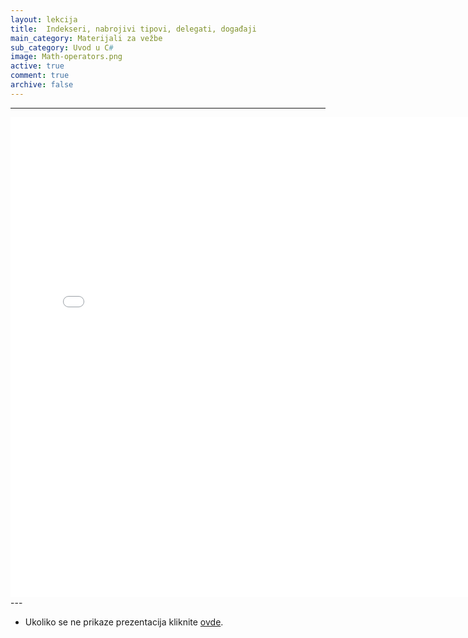 ```yaml
---
layout: lekcija
title:  Indekseri, nabrojivi tipovi, delegati, događaji
main_category: Materijali za vežbe
sub_category: Uvod u C#
image: Math-operators.png
active: true
comment: true
archive: false
---
```

---
<embed src="/assets/vp/4_indekseri_nabrojiviTipovi_delegati_dogadjaji.pdf" width="768" height="768">
---

* Ukoliko se ne prikaze prezentacija kliknite [ovde](/assets/vp/4_indekseri_nabrojiviTipovi_delegati_dogadjaji.pdf).
